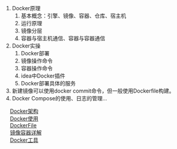  
1. Docker原理  
    1. 基本概念：引擎、镜像、容器、仓库、宿主机    
    2. 运行原理   
    3. 镜像分层  
    4. 容器与宿主机通信、容器与容器通信  
2. Docker实操
    1. Docker部署
    2. 镜像操作命令
    3. 容器操作命令
    4. idea中Docker插件
    5. Docker部署具体的服务
3. 新建镜像可以使用docker commit命令，但一般使用Dockerfile构建。  
4. Docker Compose的使用、日志的管理...


&emsp; [Docker架构](/docs/devops/docker/principle.md)  
&emsp; [Docker使用](/docs/devops/docker/command.md)  
&emsp; [DockerFile](/docs/devops/docker/file.md)  
&emsp; [镜像容器详解](/docs/devops/docker/image.md)  
&emsp; [Docker工具](/docs/devops/docker/tools.md)  

<!-- 
https://mp.weixin.qq.com/s/xq9lrHqBOWjQ65-V4Jrttg
Docker容器的启动过程
https://www.cnblogs.com/chsoul/p/12009068.html
https://blog.csdn.net/qq_20817327/article/details/108627035s
-->
